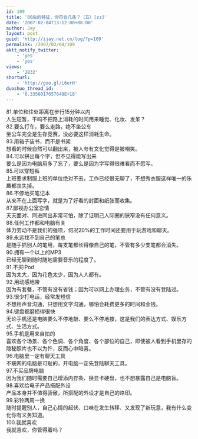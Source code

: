 ```yaml
---
id: 109
title: '80后的特征，你符合几条？（五）[zz]'
date: '2007-02-04T13:12:00+08:00'
author: Jay
layout: post
guid: 'http://ijay.net.cn/log/?p=109'
permalink: /2007/02/04/109
aktt_notify_twitter:
    - 'yes'
    - 'yes'
views:
    - '2832'
shorturl:
    - 'http://goo.gl/L6erH'
duoshuo_thread_id:
    - '6.3356017657648E+18'
---
```


81.单位和住处距离在步行15分钟以内<br />人生短暂，干吗不把路上消耗的时间用来睡觉、化妆、发呆？<br />82.要么打车，要么走路，绝不坐公车<br />坐公车完全是生存竞赛，没必要这样消耗生命。<br />83.用箱子装书，而不是书架<br />想看的时候自然可以翻出来，被人夸有文化觉得是被嘲笑。<br />84.可以拼出每个字，但不见得能写出来<br />要么是因为电脑用多了忘了，要么是因为字写得很难看而不愿写。<br />85.可以穿短裤<br />上班要求制服上班的单位绝对不去，工作已经很无聊了，不想秀衣服这样唯一的乐趣都丧失掉。<br />86.不停地买笔记本<br />从来不在上面写字，就是为了好看的封面和纸张而收集。<br />87.鄙视办公室恋情<br />天天面对、同进同出非常可怕，除了证明己人际圈的狭窄没有任何意义。<br />88.任何工作都和电脑有关<br />体力劳动不是我们的强项，何况20%的工作时间还要用于玩游戏和聊天。<br />89.永远找不到自己的笔总<br />是随手抓别人的笔用，每支笔都长得像自己的笔，不管有多少支笔都会消失。<br />90.拥有一个以上的MP3<br />已经无聊到随时随地需要音乐的程度了。<br />91.不买iPod<br />因为太大，因为花色太少，因为人人都有。<br />92.用动感地带<br />因为有套餐，不管有没有省钱；因为可以网上办理业务，不管有没有登陆过。<br />93.很少打电话，经常发短信<br />不想用声音沟通，只想用文字沟通，哪怕会耗费更多的时间和金钱。<br />94.键盘都磨损得很快<br />无论手机还是电脑要么不停地敲、要么不停地按，这是我们的表达方式、娱乐方式、生活方式。<br />95.手机是用来自拍的<br />喜欢各个场景、各个色调、各个角度、各个部位的自己，即使被人看到手机里存的隐秘照片也不以为忤，反而心中暗喜。<br />96.电脑里一定有聊天工具<br />不联网的电脑是可耻的，开电脑一定先登陆聊天工具。<br />97.不买品牌电脑<br />因为我们随时需要自己增添内存条、换显卡硬盘，也不想暴露自己是电脑盲。<br />98.喜欢给电子产品搭配外设<br />产品本身并不值得骄傲，所搭配的外设才是自己的烙印。<br />99.彩铃两周一换<br />随时提醒别人，自己心情的起伏、口味在发生转移、又发现了新玩意，我有什么变化你有义务知道。<br />100.我就喜欢<br />我就喜欢，你管得着吗？<br />